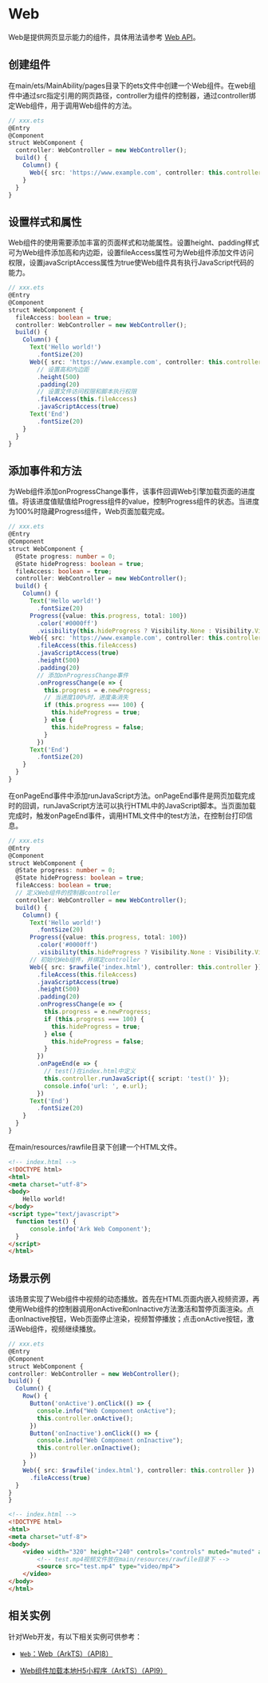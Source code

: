 # Web

Web是提供网页显示能力的组件，具体用法请参考 [Web API](../reference/arkui-ts/ts-basic-components-web.md)。

## 创建组件

在main/ets/MainAbility/pages目录下的ets文件中创建一个Web组件。在web组件中通过src指定引用的网页路径，controller为组件的控制器，通过controller绑定Web组件，用于调用Web组件的方法。

  ```ts
  // xxx.ets
  @Entry
  @Component
  struct WebComponent {
    controller: WebController = new WebController();
    build() {
      Column() {
        Web({ src: 'https://www.example.com', controller: this.controller })
      }
    }
  }
  ```

## 设置样式和属性

Web组件的使用需要添加丰富的页面样式和功能属性。设置height、padding样式可为Web组件添加高和内边距，设置fileAccess属性可为Web组件添加文件访问权限，设置javaScriptAccess属性为true使Web组件具有执行JavaScript代码的能力。

```ts
// xxx.ets
@Entry
@Component
struct WebComponent {
  fileAccess: boolean = true;
  controller: WebController = new WebController();
  build() {
    Column() {
      Text('Hello world!')
        .fontSize(20)
      Web({ src: 'https://www.example.com', controller: this.controller })
        // 设置高和内边距
        .height(500)
        .padding(20)
        // 设置文件访问权限和脚本执行权限
        .fileAccess(this.fileAccess)
        .javaScriptAccess(true)
      Text('End')
        .fontSize(20)
    }
  }
}
```
## 添加事件和方法

为Web组件添加onProgressChange事件，该事件回调Web引擎加载页面的进度值。将该进度值赋值给Progress组件的value，控制Progress组件的状态。当进度为100%时隐藏Progress组件，Web页面加载完成。

```ts
// xxx.ets
@Entry
@Component
struct WebComponent {
  @State progress: number = 0;
  @State hideProgress: boolean = true;
  fileAccess: boolean = true;
  controller: WebController = new WebController();
  build() {
    Column() {
      Text('Hello world!')
        .fontSize(20)
      Progress({value: this.progress, total: 100})
        .color('#0000ff')
        .visibility(this.hideProgress ? Visibility.None : Visibility.Visible)
      Web({ src: 'https://www.example.com', controller: this.controller })
        .fileAccess(this.fileAccess)
        .javaScriptAccess(true)
        .height(500)
        .padding(20)
        // 添加onProgressChange事件
        .onProgressChange(e => {
          this.progress = e.newProgress;
          // 当进度100%时，进度条消失
          if (this.progress === 100) {
            this.hideProgress = true;
          } else {
            this.hideProgress = false;
          }
        })
      Text('End')
        .fontSize(20)
    }
  }
}
```
在onPageEnd事件中添加runJavaScript方法。onPageEnd事件是网页加载完成时的回调，runJavaScript方法可以执行HTML中的JavaScript脚本。当页面加载完成时，触发onPageEnd事件，调用HTML文件中的test方法，在控制台打印信息。

```ts
// xxx.ets
@Entry
@Component
struct WebComponent {
  @State progress: number = 0;
  @State hideProgress: boolean = true;
  fileAccess: boolean = true;
  // 定义Web组件的控制器controller
  controller: WebController = new WebController();
  build() {
    Column() {
      Text('Hello world!')
        .fontSize(20)
      Progress({value: this.progress, total: 100})
        .color('#0000ff')
        .visibility(this.hideProgress ? Visibility.None : Visibility.Visible)
      // 初始化Web组件，并绑定controller
      Web({ src: $rawfile('index.html'), controller: this.controller })
        .fileAccess(this.fileAccess)
        .javaScriptAccess(true)
        .height(500)
        .padding(20)
        .onProgressChange(e => {
          this.progress = e.newProgress;
          if (this.progress === 100) {
            this.hideProgress = true;
          } else {
            this.hideProgress = false;
          }
        })
        .onPageEnd(e => {
          // test()在index.html中定义
          this.controller.runJavaScript({ script: 'test()' });
          console.info('url: ', e.url);
        })
      Text('End')
        .fontSize(20)
    }
  }
}
```

在main/resources/rawfile目录下创建一个HTML文件。

```html
<!-- index.html -->
<!DOCTYPE html>
<html>
<meta charset="utf-8">
<body>
    Hello world!
</body>
<script type="text/javascript">
  function test() {
      console.info('Ark Web Component');
  }
</script>
</html>
```
## 场景示例

该场景实现了Web组件中视频的动态播放。首先在HTML页面内嵌入视频资源，再使用Web组件的控制器调用onActive和onInactive方法激活和暂停页面渲染。点击onInactive按钮，Web页面停止渲染，视频暂停播放；点击onActive按钮，激活Web组件，视频继续播放。

  ```ts
  // xxx.ets
@Entry
@Component
struct WebComponent {
  controller: WebController = new WebController();
  build() {
    Column() {
      Row() {
        Button('onActive').onClick(() => {
          console.info("Web Component onActive");
          this.controller.onActive();
        })
        Button('onInactive').onClick(() => {
          console.info("Web Component onInactive");
          this.controller.onInactive();
        })
      }
      Web({ src: $rawfile('index.html'), controller: this.controller })
        .fileAccess(true)
    }
  }
}
  ```

  ```html
  <!-- index.html -->
  <!DOCTYPE html>
  <html>
  <meta charset="utf-8">
  <body>
      <video width="320" height="240" controls="controls" muted="muted" autoplay="autoplay">
          <!-- test.mp4视频文件放在main/resources/rawfile目录下 -->
          <source src="test.mp4" type="video/mp4">
      </video>
  </body>
  </html>
  ```

## 相关实例

针对Web开发，有以下相关实例可供参考：

- [`Web`：Web（ArkTS）（API8）](https://gitee.com/openharmony/applications_app_samples/tree/master/ETSUI/Web)

- [Web组件加载本地H5小程序（ArkTS）（API9）](https://gitee.com/openharmony/codelabs/tree/master/ETSUI/WebComponent)